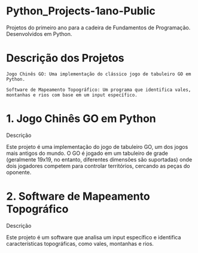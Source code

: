 # Python_Projects-1ano-Public
Projetos do primeiro ano para a cadeira de Fundamentos de Programação. Desenvolvidos em Python.

# Descrição dos Projetos

    Jogo Chinês GO: Uma implementação do clássico jogo de tabuleiro GO em Python.

    Software de Mapeamento Topográfico: Um programa que identifica vales, montanhas e rios com base em um input específico.

# 1. Jogo Chinês GO em Python
Descrição

Este projeto é uma implementação do jogo de tabuleiro GO, um dos jogos mais antigos do mundo. O GO é jogado em um tabuleiro de grade
(geralmente 19x19, no entanto, diferentes dimensões são suportadas)
onde dois jogadores competem para controlar territórios, cercando as peças do oponente.

# 2. Software de Mapeamento Topográfico
Descrição

Este projeto é um software que analisa um input específico e identifica características topográficas, como vales, montanhas e rios.
